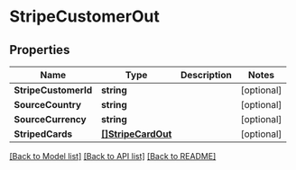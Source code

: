# StripeCustomerOut

## Properties
Name | Type | Description | Notes
------------ | ------------- | ------------- | -------------
**StripeCustomerId** | **string** |  | [optional] 
**SourceCountry** | **string** |  | [optional] 
**SourceCurrency** | **string** |  | [optional] 
**StripedCards** | [**[]StripeCardOut**](StripeCardOut.md) |  | [optional] 

[[Back to Model list]](../README.md#documentation-for-models) [[Back to API list]](../README.md#documentation-for-api-endpoints) [[Back to README]](../README.md)


